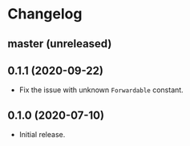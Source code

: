 # Changelog

## master (unreleased)

## 0.1.1 (2020-09-22)

*   Fix the issue with unknown `Forwardable` constant.

## 0.1.0 (2020-07-10)

*   Initial release.
